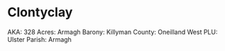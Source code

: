 # Clontyclay

AKA: 328
Acres: Armagh
Barony: Killyman
County: Oneilland West
PLU: Ulster
Parish: Armagh